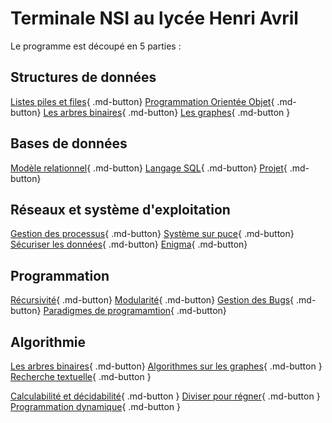 # Terminale NSI au lycée Henri Avril

Le programme est découpé en 5 parties : 

## Structures de données  

[Listes piles et files](Structure/listes_piles_files.html){ .md-button} [Programmation Orientée Objet](Structure/POO.html){ .md-button} 
[Les arbres binaires](Structure/arbres.html){ .md-button} [Les graphes](Structure/graphes.html){ .md-button } 



## Bases de données  
[Modèle relationnel](BDD/modele_relationnel.html){ .md-button} [Langage SQL](BDD/langageSQL.html){ .md-button} [Projet](BDD/projet_SQL.html){ .md-button}


## Réseaux et système d'exploitation
[Gestion des processus](archi/processus.html){ .md-button} [Système sur puce](archi/soc.html){ .md-button} [Sécuriser les données](archi/crypto.html){ .md-button} [Enigma](archi/enigma.html){ .md-button}

## Programmation
[Récursivité](Programmation/recursivite.html){ .md-button}  [Modularité](Programmation/modularite.html){ .md-button}  [Gestion des Bugs](Programmation/gestion_bug.html){ .md-button}  [Paradigmes de programamtion](Programmation/paradigme_programmation.html){ .md-button} 
 

## Algorithmie

[Les arbres binaires](algorithmie/ABR.html){ .md-button} [Algorithmes sur les graphes](algorithmie/parcours_graphe.html){ .md-button } [Recherche textuelle](algorithmie/recherche_textuelle.html){ .md-button }
  

[Calculabilité et décidabilité](algorithmie/calculabilite.html){ .md-button } [Diviser pour régner](algorithmie/diviser.html){ .md-button } [Programmation dynamique](algorithmie/programmation_dynamique.html){ .md-button } 
    
 